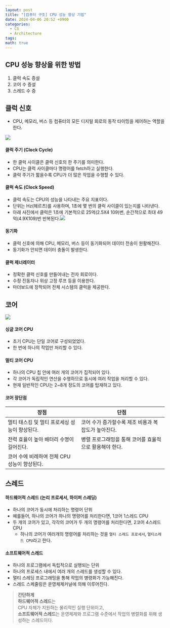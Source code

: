 ```yaml
---
layout: post
title: "[컴퓨터 구조] CPU 성능 향상 기법"
date: 2024-04-06 20:52 +0900
categories:
  - CS
  - Architecture
tags: 
math: true
---
```

## **CPU 성능 향상을 위한 방법**

1. 클럭 속도 증설
2. 코어 수 증설
3. 스레드 수 증

## **클럭 신호**
- CPU, 메모리, 버스 등 컴퓨터의 모든 디지털 회로의 동작 타이밍을 제어하는 역할을 한다.

![](https://i.imgur.com/qbtxQZa.png)

#### **클럭 주기 (Clock Cycle)**
- 한 클럭 사이클은 클럭 신호의 한 주기를 의미한다.
- CPU는 클럭 사이클마다 명령어를 fetch하고 실행한다.
- 클럭 주기가 짧을수록 CPU가 더 많은 작업을 수행할 수 있다.

#### **클럭 속도 (Clock Speed)**
- 클럭 속도는 CPU의 성능을 나타내는 주요 지표이다.
- 단위는 Hz(헤르츠)를 사용하며, 1초에 몇 번의 클럭 사이클이 있는지를 나타낸다.
- 아래 사진에서 클럭은 1초에 기본적으로 25억(2.5X4 109)번, 순간적으로 최대 49억(4.9X109)번 반복된다.![](https://i.imgur.com/dE5Gqan.png)

#### **동기화**
- 클럭 신호에 의해 CPU, 메모리, 버스 등이 동기화되어 데이터 전송이 원활해진다.
- 동기화가 안되면 데이터 충돌이 발생한다.

#### **클럭 제너레이터**
- 정확한 클럭 신호를 만들어내는 전자 회로이다.
- 수정 진동자나 위상 고정 루프 등을 이용한다.
- 마더보드에 장착되어 전체 시스템의 클럭을 제공한다.

## **코어**
![](https://i.imgur.com/f6d9kC4.png)
#### **싱글 코어 CPU**
- 초기 CPU는 단일 코어로 구성되었었다.
- 한 번에 하나의 작업만 처리할 수 있다. 

#### **멀티 코어 CPU**
- 하나의 CPU 칩 안에 여러 개의 코어가 집적되어 있다.
- 각 코어가 독립적인 연산을 수행하므로 동시에 여러 작업을 처리할 수 있다.
- 현재 일반적인 CPU는 2~8개 정도의 코어를 탑재하고 있다.

#### **코어 장단점**

| 장점                          | 단점                              |
| --------------------------- | ------------------------------- |
| 멀티 태스킹 및 멀티 프로세싱 성능이 향상된다.  | 코어 수가 증가할수록 제조 비용과 복잡도가 높아진다.   |
| 전력 효율이 높아 배터리 수명이 길어진다.     | 병렬 프로그래밍을 통해 코어를 효율적으로 활용해야 한다. |
| 코어 수에 비례하여 전체 CPU 성능이 향상된다. |                                 |


## **스레드**
#### **하드웨어적 스레드 (논리 프로세서, 하이퍼 스레딩)**
- 하나의 코어가 동시에 처리하는 명령어 단위
- 예를들어, 하나의 코어가 하나의 명령어를 처리한다면, 1코어 1스레드 CPU
- 두 개의 코어가 있고, 각각의 코어가 두 개의 명령어를 처리한다면, 2코어 4스레드 CPU
	- 하나의 코어가 여러개의 명령어를 처리하는 것을 `멀티 스레드 프로세서`, `멀티스레드 CPU`라고 한다.


#### **소프트웨어적 스레드**
- 하나의 프로그램에서 독립적으로 실행되는 단위
- 하나의 프로세스 내에서 여러 개의 스레드를 생성할 수 있다.
- 멀티 스레딩 프로그래밍을 통해 작업의 병령화가 가능해진다.
- 스레드 스케줄링은 운영체제커널에 의해 이루어진다. 

> **간단하게**<br/>
> **하드웨어적 스레드**는<br/>
> CPU 자체가 지원하는 물리적인 실행 단위이고,<br/>
> **소프트웨어적 스레드**는 운영체제와 프로그램 수준에서 작업의 병렬화를 위해 생성하는 스레드이다.